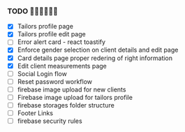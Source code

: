 ### TODO 🚨🚨🚨🔥🔥🔥

- [x] Tailors profile page
- [x] Tailors profile edit page
- [ ] Error alert card - react toastify
- [x] Enforce gender selection on client details and edit page
- [x] Card details page proper redering of right information
- [x] Edit client measurements page
- [ ] Social Login flow
- [ ] Reset password workflow
- [ ] firebase image upload for new clients
- [ ] Firebase image upload for tailors profile
- [ ] firebase storages folder structure
- [ ] Footer Links
- [ ] firebase security rules
